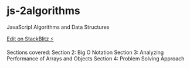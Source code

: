 # js-2algorithms

JavaScripl Algorithms and Data Structures

[Edit on StackBlitz ⚡️](https://stackblitz.com/edit/js-2algorithms-w9azg3)

Sections covered:
  Section 2: Big O Notation
  Section 3: Analyzing Performance of Arrays and Objects
  Section 4: Problem Solving Approach